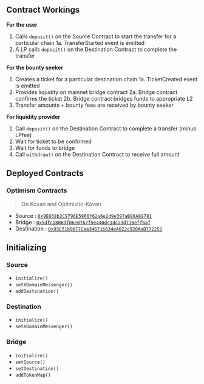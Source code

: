 ## Contract Workings

**For the user**

1. Calls `deposit()` on the Source Contract to start the transfer for a particular chain
1a. TransferStarted event is emitted
2. A LP calls `deposit()` on the Destination Contract to complete the transfer

**For the bounty seeker**

1. Creates a ticket for a particular destination chain
1a. TicketCreated event is emitted
2. Provides liquidity on mainnet bridge contract
2a. Bridge contract confirms the ticket
2b. Bridge contract bridges funds to appropriate L2
3. Transfer amounts + bounty fees are received by bounty seeker

**For liquidity provider**

1. Call `deposit()` on the Destination Contract to complete a transfer (minus LPfee)
2. Wait for ticket to be confirmed
3. Wait for funds to bridge
4. Call `withdraw()` on the Destination Contract to receive full amount

## Deployed Contracts

### Optimism Contracts
> On Kovan and Optimistic-Kovan

- Source : [`0x9E638b2C9796E5966f62a6e2d9e397aB86A89781`](https://kovan-optimistic.etherscan.io/address/0x9E638b2C9796E5966f62a6e2d9e397aB86A89781#code)
- Bridge : [`0x5dfca806df06e0767f5e440dc1dca3d716eff6af`](https://kovan.etherscan.io/address/0x5dfca806df06e0767f5e440dc1dca3d716eff6af#code)
- Destination : [`0x93Ef1b96F7Cea346716634eA022c920AaB772257`](https://kovan-optimistic.etherscan.io/address/0x93Ef1b96F7Cea346716634eA022c920AaB772257#code)

## Initializing

### Source

- `initialize()`
- `setXDomainMessenger()`
- `addDestination()`

### Destination

- `initialize()`
- `setXDomainMessenger()`

### Bridge

- `initialize()`
- `setSource()`
- `setDestination()`
- `addTokenMap()`